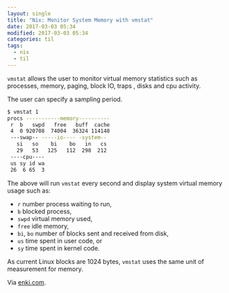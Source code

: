 ```yaml
---
layout: single
title: "Nix: Monitor System Memory with vmstat"
date: 2017-03-03 05:34
modified: 2017-03-03 05:34
categories: til
tags:
  - nix
  - til
---
```


`vmstat` allows the user to monitor virtual memory statistics such as processes,
memory, paging, block IO, traps , disks and cpu activity.

The user can specify a sampling period.

```bash
$ vmstat 1
procs -----------memory----------
 r  b   swpd   free   buff  cache
 4  0 920708  74004  36324 114148
 ---swap-- -----io---- -system--
   si   so    bi    bo   in   cs
   29   53   125   112  298  212
 ----cpu----
 us sy id wa
 26  6 65  3
```

The above will run `vmstat` every second and display system virtual memory usage
such as:

* `r` number process waiting to run,
* `b` blocked process,
* `swpd` virtual memory used,
* `free` idle memory,
* `bi`, `bo` number of blocks sent and received from disk,
* `us` time spent in user code, or
* `sy` time spent in kernel code.

As current Linux blocks are 1024 bytes, `vmstat` uses the same unit of measurement
for memory.

Via [enki.com](https://app.enkipro.com/#/insight/55c93d553d25fc2e0079a8b4).
